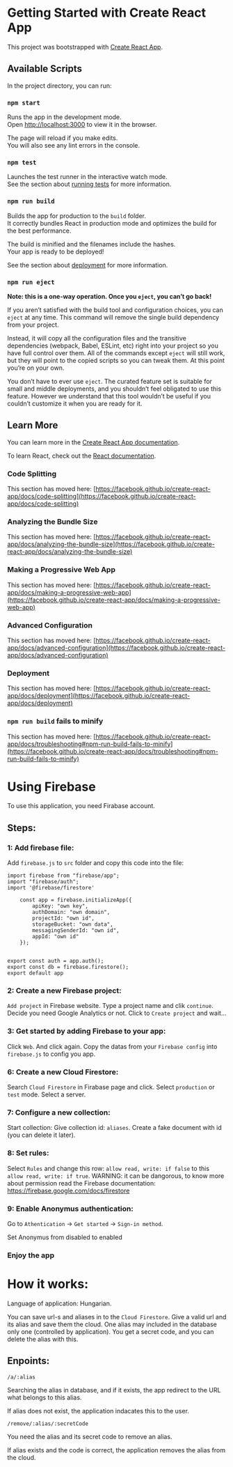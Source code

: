 # Getting Started with Create React App

This project was bootstrapped with [Create React App](https://github.com/facebook/create-react-app).

## Available Scripts

In the project directory, you can run:

### `npm start`

Runs the app in the development mode.\
Open [http://localhost:3000](http://localhost:3000) to view it in the browser.

The page will reload if you make edits.\
You will also see any lint errors in the console.

### `npm test`

Launches the test runner in the interactive watch mode.\
See the section about [running tests](https://facebook.github.io/create-react-app/docs/running-tests) for more information.

### `npm run build`

Builds the app for production to the `build` folder.\
It correctly bundles React in production mode and optimizes the build for the best performance.

The build is minified and the filenames include the hashes.\
Your app is ready to be deployed!

See the section about [deployment](https://facebook.github.io/create-react-app/docs/deployment) for more information.

### `npm run eject`

**Note: this is a one-way operation. Once you `eject`, you can’t go back!**

If you aren’t satisfied with the build tool and configuration choices, you can `eject` at any time. This command will remove the single build dependency from your project.

Instead, it will copy all the configuration files and the transitive dependencies (webpack, Babel, ESLint, etc) right into your project so you have full control over them. All of the commands except `eject` will still work, but they will point to the copied scripts so you can tweak them. At this point you’re on your own.

You don’t have to ever use `eject`. The curated feature set is suitable for small and middle deployments, and you shouldn’t feel obligated to use this feature. However we understand that this tool wouldn’t be useful if you couldn’t customize it when you are ready for it.

## Learn More

You can learn more in the [Create React App documentation](https://facebook.github.io/create-react-app/docs/getting-started).

To learn React, check out the [React documentation](https://reactjs.org/).

### Code Splitting

This section has moved here: [https://facebook.github.io/create-react-app/docs/code-splitting](https://facebook.github.io/create-react-app/docs/code-splitting)

### Analyzing the Bundle Size

This section has moved here: [https://facebook.github.io/create-react-app/docs/analyzing-the-bundle-size](https://facebook.github.io/create-react-app/docs/analyzing-the-bundle-size)

### Making a Progressive Web App

This section has moved here: [https://facebook.github.io/create-react-app/docs/making-a-progressive-web-app](https://facebook.github.io/create-react-app/docs/making-a-progressive-web-app)

### Advanced Configuration

This section has moved here: [https://facebook.github.io/create-react-app/docs/advanced-configuration](https://facebook.github.io/create-react-app/docs/advanced-configuration)

### Deployment

This section has moved here: [https://facebook.github.io/create-react-app/docs/deployment](https://facebook.github.io/create-react-app/docs/deployment)

### `npm run build` fails to minify

This section has moved here: [https://facebook.github.io/create-react-app/docs/troubleshooting#npm-run-build-fails-to-minify](https://facebook.github.io/create-react-app/docs/troubleshooting#npm-run-build-fails-to-minify)


# Using Firebase

To use this application, you need Firabase account.

## Steps:

### 1: Add firebase file:

Add `firebase.js` to `src` folder and copy this code into the file:

    import firebase from "firebase/app";
    import "firebase/auth";
    import '@firebase/firestore'

        const app = firebase.initializeApp({
            apiKey: "own key",
            authDomain: "own domain",
            projectId: "own id",
            storageBucket: "own data",
            messagingSenderId: "own id",
            appId: "own id"
        });


    export const auth = app.auth();
    export const db = firebase.firestore();
    export default app

### 2: Create a new Firebase project:

`Add project` in Firebase website. 
Type a project name and clik `continue`.
Decide you need Google Analytics or not.
Click to `Create project` and wait...

### 3: Get started by adding Firebase to your app:

Click `Web`.
And click again.
Copy the datas from your `Firebase config` into `firebase.js` to config you app.

### 6: Create a new Cloud Firestore:

Search `Cloud Firestore` in Firabase page and click.
Select `production` or `test` mode.
Select a server.

### 7: Configure a new collection:

Start collection:
Give collection id: `aliases`.
Create a fake document with id (you can delete it later).

### 8: Set rules:

Select `Rules` and change this row: `allow read, write: if false` to this `allow read, write: if true`.
WARNING: it can be dangorous, to know more about permission read the Firebase documentation: https://firebase.google.com/docs/firestore

### 9: Enable Anonymus authentication:

Go to `Athentication` ->
`Get started` ->
`Sign-in method`.

Set Anonymus from disabled to enabled

### Enjoy the app

# How it works:
Language of application: Hungarian.

You can save url-s and aliases in to the `Cloud Firestore`. 
Give a valid url and its alias and save them the cloud.
One alias may included in the database only one (controlled by application).
You get a secret code, and you can delete the alias with this.

## Enpoints:

`/a/:alias`

Searching the alias in database, and if it exists, the app redirect to the URL what belongs to this alias.

If alias does not exist, the application indacates this to the user.

`/remove/:alias/:secretCode`

You need the alias and its secret code to remove an alias. 

If alias exists and the code is correct, the application removes the alias from the cloud.
